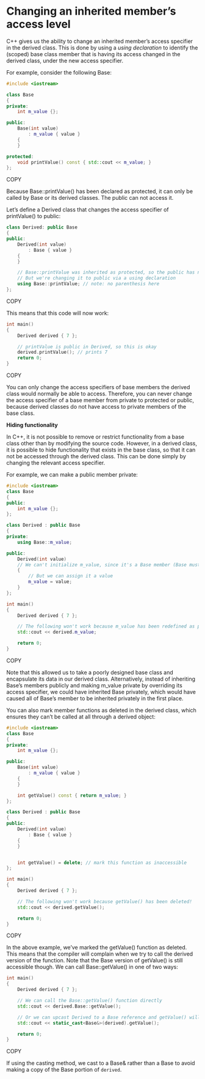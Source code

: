 # **Changing an inherited member’s access level**

C++ gives us the ability to change an inherited member’s access specifier in the derived class. This is done by using a *using declaration* to identify the (scoped) base class member that is having its access changed in the derived class, under the new access specifier.

For example, consider the following Base:

```cpp
#include <iostream>

class Base
{
private:
    int m_value {};

public:
    Base(int value)
        : m_value { value }
    {
    }

protected:
    void printValue() const { std::cout << m_value; }
};
```

COPY

Because Base::printValue() has been declared as protected, it can only be called by Base or its derived classes. The public can not access it.

Let’s define a Derived class that changes the access specifier of printValue() to public:

```cpp
class Derived: public Base
{
public:
    Derived(int value)
        : Base { value }
    {
    }

    // Base::printValue was inherited as protected, so the public has no access
    // But we're changing it to public via a using declaration
    using Base::printValue; // note: no parenthesis here
};
```

COPY

This means that this code will now work:

```cpp
int main()
{
    Derived derived { 7 };

    // printValue is public in Derived, so this is okay
    derived.printValue(); // prints 7
    return 0;
}
```

COPY

You can only change the access specifiers of base members the derived class would normally be able to access. Therefore, you can never change the access specifier of a base member from private to protected or public, because derived classes do not have access to private members of the base class.

**Hiding functionality**

In C++, it is not possible to remove or restrict functionality from a base class other than by modifying the source code. However, in a derived class, it is possible to hide functionality that exists in the base class, so that it can not be accessed through the derived class. This can be done simply by changing the relevant access specifier.

For example, we can make a public member private:

```cpp
#include <iostream>
class Base
{
public:
	int m_value {};
};

class Derived : public Base
{
private:
	using Base::m_value;

public:
	Derived(int value)
	// We can't initialize m_value, since it's a Base member (Base must initialize it)
	{
		// But we can assign it a value
		m_value = value;
	}
};

int main()
{
	Derived derived { 7 };

	// The following won't work because m_value has been redefined as private
	std::cout << derived.m_value;

	return 0;
}
```

COPY

Note that this allowed us to take a poorly designed base class and encapsulate its data in our derived class. Alternatively, instead of inheriting Base’s members publicly and making m_value private by overriding its access specifier, we could have inherited Base privately, which would have caused all of Base’s member to be inherited privately in the first place.

You can also mark member functions as deleted in the derived class, which ensures they can’t be called at all through a derived object:

```cpp
#include <iostream>
class Base
{
private:
	int m_value {};

public:
	Base(int value)
		: m_value { value }
	{
	}

	int getValue() const { return m_value; }
};

class Derived : public Base
{
public:
	Derived(int value)
		: Base { value }
	{
	}


	int getValue() = delete; // mark this function as inaccessible
};

int main()
{
	Derived derived { 7 };

	// The following won't work because getValue() has been deleted!
	std::cout << derived.getValue();

	return 0;
}
```

COPY

In the above example, we’ve marked the getValue() function as deleted. This means that the compiler will complain when we try to call the derived version of the function. Note that the Base version of getValue() is still accessible though. We can call Base::getValue() in one of two ways:

```cpp
int main()
{
	Derived derived { 7 };

	// We can call the Base::getValue() function directly
	std::cout << derived.Base::getValue();

	// Or we can upcast Derived to a Base reference and getValue() will resolve to Base::getValue()
	std::cout << static_cast<Base&>(derived).getValue();

	return 0;
}
```

COPY

If using the casting method, we cast to a Base& rather than a Base to avoid making a copy of the Base portion of `derived`.